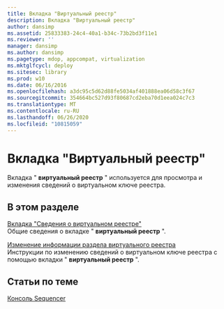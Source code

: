 ```yaml
---
title: Вкладка "Виртуальный реестр"
description: Вкладка "Виртуальный реестр"
author: dansimp
ms.assetid: 25833383-24c4-40a1-b34c-73b2bd3f11e1
ms.reviewer: ''
manager: dansimp
ms.author: dansimp
ms.pagetype: mdop, appcompat, virtualization
ms.mktglfcycl: deploy
ms.sitesec: library
ms.prod: w10
ms.date: 06/16/2016
ms.openlocfilehash: a3dc95c5d62d88fe5034af401888ea06d58c3f67
ms.sourcegitcommit: 354664bc527d93f80687cd2eba70d1eea024c7c3
ms.translationtype: MT
ms.contentlocale: ru-RU
ms.lasthandoff: 06/26/2020
ms.locfileid: "10815059"
---
```

# Вкладка "Виртуальный реестр"


Вкладка " **виртуальный реестр** " используется для просмотра и изменения сведений о виртуальном ключе реестра.

## В этом разделе


<a href="" id="about-the-virtual-registry-tab"></a>[Вкладка "Сведения о виртуальном реестре"](about-the-virtual-registry-tab.md)  
Общие сведения о вкладке " **виртуальный реестр** ".

<a href="" id="how-to-modify-virtual-registry-key-information"></a>[Изменение информации раздела виртуального реестра](how-to-modify-virtual-registry-key-information.md)  
Инструкции по изменению сведений о виртуальном ключе реестра с помощью вкладки " **виртуальный реестр** ".

## Статьи по теме


[Консоль Sequencer](sequencer-console.md)

 

 





